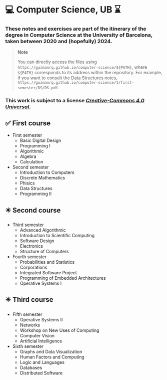 # :computer: Computer Science, UB :hourglass:
### These notes and exercises are part of the itinerary of the degree in Computer Science at the University of Barcelona, taken between 2020 and (hopefully) 2024.

> **Note**
> 
> You can directly access the files using `https://guzmanrq.github.io/computer-science/${PATH}`, where `${PATH}` corresponds to its address within the repository. For example, if you want to consult the Data Structures notes, `https://guzmanrq.github.io/computer-science/1/first-semester/DS/DS.pdf`.



### This work is subject to a license [*Creative-Commons 4.0 Universal*](https://creativecommons.org/licenses/by-nc-nd/4.0/deed.ca).

:white_check_mark: First course
 ---
- First semester
  - Basic Digital Design
  - Programming I
  - Algorithmic
  - Algebra
  - Calculation
- Second semester
  - Introduction to Computers
  - Discrete Mathematics
  - Phisics
  - Data Structures
  - Programming II

:eight_pointed_black_star: Second course
---
- Third semester
  - Advanced Algorithmic
  - Introduction to Scientific Computing
  - Software Design
  - Electronics
  - Structure of Computers
- Fourth semester
  - Probabilities and Statistics
  - Corporations
  - Integrated Software Project
  - Programming of Embedded Architectures
  - Operative Systems I

:eight_pointed_black_star: Third course
---
- Fifth semester
  - Operative Systems II
  - Networks
  - Workshop on New Uses of Computing
  - Computer Vision
  - Artificial Intelligence
- Sixth semester
  - Graphs and Data Visualization
  - Human Factors and Computing
  - Logic and Languages
  - Databases
  - Distributed Software
